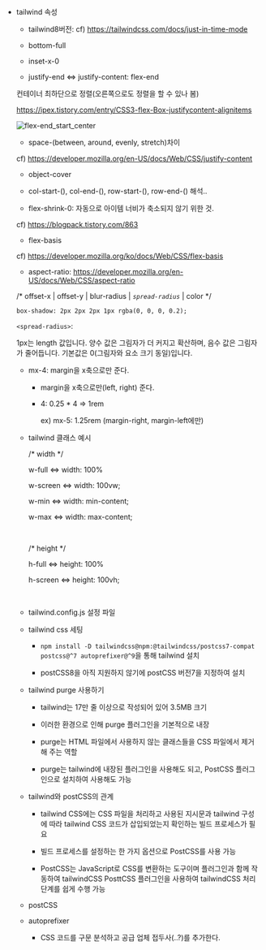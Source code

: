 * tailwind 속성

   - tailwind8버전: cf) https://tailwindcss.com/docs/just-in-time-mode

   - bottom-full

   - inset-x-0

   - justify-end <=> justify-content: flex-end

    컨테이너 최하단으로 정렬(오른쪽으로도 정렬을 할 수 있나 봄)

    https://ipex.tistory.com/entry/CSS3-flex-Box-justifycontent-alignitems

    ![flex-end_start_center](/uploads/bac98ba87ee35a451b3d8703c39326a4/flex-end_start_center.png)

   - space-(between, around, evenly, stretch)차이

   cf) https://developer.mozilla.org/en-US/docs/Web/CSS/justify-content

   - object-cover

   - col-start-(), col-end-(), row-start-(), row-end-() 해석..

   - flex-shrink-0: 자동으로 아이템 너비가 축소되지 않기 위한 것.

    cf) https://blogpack.tistory.com/863

   - flex-basis

    cf) https://developer.mozilla.org/ko/docs/Web/CSS/flex-basis

   - aspect-ratio: https://developer.mozilla.org/en-US/docs/Web/CSS/aspect-ratio

    /* offset-x | offset-y | blur-radius | *`spread-radius`* | color */

     `box-shadow: 2px 2px 2px 1px rgba(0, 0, 0, 0.2);`

     `<spread-radius>`:   

     1px는 length 값입니다. 양수 값은 그림자가 더 커지고 확산하며, 음수 값은 그림자가 줄어듭니다. 기본값은 0(그림자와 요소 크기 동일)입니다.

   - mx-4: margin을 x축으로만 준다.

      - margin을 x축으로만(left, right) 준다.

      - 4: 0.25 * 4 => 1rem

        ex) mx-5: 1.25rem (margin-right, margin-left에만)
   
   - tailwind 클래스 예시
   
     /* width */

      w-full <=> width: 100%

      w-screen <=> width: 100vw;

      w-min <=> width: min-content;

      w-max <=> width: max-content;

      <br/>

     /* height */

      h-full <=> height: 100%

      h-screen <=> height: 100vh;

      <br/>

   - tailwind.config.js 설정 파일
      

   - tailwind css 세팅

      - `npm install -D tailwindcss@npm:@tailwindcss/postcss7-compat postcss@^7 autoprefixer@^9`을 통해 tailwind 설치

      - postCSS8을 아직 지원하지 않기에 postCSS 버전7을 지정하여 설치

   - tailwind purge 사용하기

      - tailwind는 17만 줄 이상으로 작성되어 있어 3.5MB 크기

      - 이러한 환경으로 인해 purge 플러그인을 기본적으로 내장

      - purge는 HTML 파일에서 사용하지 않는 클래스들을 CSS 파일에서 제거해 주는 역할

      - purge는 tailwind에 내장된 플러그인을 사용해도 되고, PostCSS 플러그인으로 설치하여 사용해도 가능

   - tailwind와 postCSS의 관계

      - tailwind CSS에는 CSS 파일을 처리하고 사용된 지시문과 tailwind 구성에 따라 tailwind CSS 코드가 삽입되었는지 확인하는 빌드 프로세스가 필요

      - 빌드 프로세스를 설정하는 한 가지 옵션으로 PostCSS를 사용 가능

      - PostCSS는 JavaScript로 CSS를 변환하는 도구이며 플러그인과 함께 작동하여 tailwindCSS PosttCSS 플러그인을 사용하여 tailwindCSS 처리 단계를 쉽게 수행 가능

   - postCSS

   - autoprefixer

      - CSS 코드를 구문 분석하고 공급 업체 접두사(..?)를 추가한다.

   <br/>
